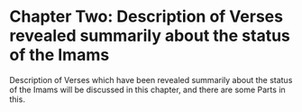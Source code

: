 Chapter Two: Description of Verses revealed summarily about the status of the Imams
===================================================================================

Description of Verses which have been revealed summarily about the
status of the Imams will be discussed in this chapter, and there are
some Parts in this.


